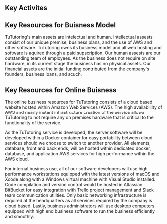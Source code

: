 ## Key Activites


## Key Resources for Buisness Model 
TuTutoring's main assets are intelectual and human. Intellectual assests consist of our unique premise, business plans, and the use of AWS and other software. TuTutoring owns its business model and all web hosting and software is aquired through a paid supscription. Our human assests are our outstanding team of employees. As the business does not require on site hardware, in its current stage the business has no physical assets. Our financial assets are the initial funding contributed from the company's founders, business loans, and scuch. 


## Key Resources for Online Buisness 
The online business resources for TuTutoring consists of a cloud based website hosted within Amazon Web Services (AWS). The high availablility of AWS and nearly instant infrastructure creation of the service allows TuTutoring to not require any on premises hardware that is critical to the functionality of the service.

As the TuTutoring service is developed, the server software will be developed within a Docker container for easy portability between cloud services should we choose to switch to another provider. All elements, database, front and back ends, will be hosted within dedicated docker, database, and application AWS services for high performance within the AWS cloud.

For internal business use, all of our software developers will use high performance workstations equipped with the latest versions of macOS and Xcode along with a Windows virtual machine with Visual Studio installed. Code compilation and version control would be hosted in Atlassian BitBucket for easy integration with Trello project management and Slack team communication utilities. Only basic networking infrastructure is required at the headquarters as all services required by the company is cloud based. Lastly, business administrators will use desktop computers equipped with high end business software to run the business efficiently and smoothly.
